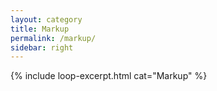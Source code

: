 ```yaml
---
layout: category
title: Markup
permalink: /markup/
sidebar: right
---
```


{% include loop-excerpt.html cat="Markup" %}
